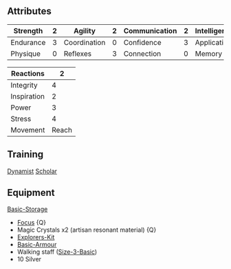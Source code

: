
## Attributes

| Strength  | 2   | Agility      | 2   | Communication | 2   | Intelligence | 3   | Intuition  | 4   |
| --------- | --- | ------------ | --- | ------------- | --- | ------------ | --- | ---------- | --- |
| Endurance | 3   | Coordination | 0   | Confidence    | 3   | Application  | 4   | Ascendancy | 5   |
| Physique  | 0   | Reflexes     | 3   | Connection    | 0   | Memory       | 4   | Awareness  | 5   |


| Reactions   | 2     |
| ----------- | ----- |
| Integrity   | 4     |
| Inspiration | 2     |
| Power       | 3     |
| Stress      | 4     |
| Movement    | Reach |

## Training
[Dynamist](Game/Blocks/Dynamist)
[Scholar](Game/Blocks/Scholar)

## Equipment
[Basic-Storage](Game/Gear/Basic-Storage)
* [Focus](Game/Gear/Focus) {Q}
* Magic Crystals x2 (artisan resonant material) {Q}
* [Explorers-Kit](Game/Gear/Explorers-Kit)
* [Basic-Armour](Game/Gear/Basic-Armour)
* Walking staff ([Size-3-Basic](Game/Gear/Size-3-Basic))
* 10 Silver